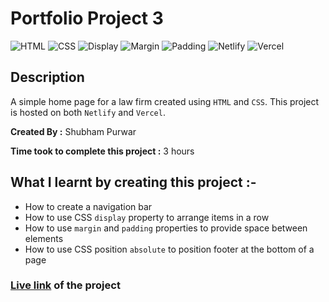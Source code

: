 # Portfolio Project 3

![HTML](https://img.shields.io/badge/-HTML-red)
![CSS](https://img.shields.io/badge/-CSS-brightgreen)
![Display](https://img.shields.io/badge/-Display-orange)
![Margin](https://img.shields.io/badge/-Margin-yellowgreen)
![Padding](https://img.shields.io/badge/-Padding-blue)
![Netlify](https://img.shields.io/badge/-Netlify-green)
![Vercel](https://img.shields.io/badge/-Vercel-blueviolet)

## Description

A simple home page for a law firm created using
`HTML` and `CSS`. This project is hosted on both `Netlify` and `Vercel`.

**Created By :** Shubham Purwar

**Time took to complete this project :** 3 hours

## What I learnt by creating this project :-

- How to create a navigation bar
- How to use CSS `display` property to arrange items in a row
- How to use `margin` and `padding` properties to provide space between elements
- How to use CSS position `absolute` to position footer at the bottom of a page

### [**Live link**](https://portfolio-project-3.vercel.app/) of the project
